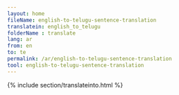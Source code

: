 ```yaml
---
layout: home
fileName: english-to-telugu-sentence-translation
translatein: english_to_telugu
folderName : translate
lang: ar
from: en
to: te
permalink: /ar/english-to-telugu-sentence-translation
tool: english-to-telugu-sentence-translation
---
```

{% include section/translateinto.html %}